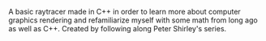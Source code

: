 A basic raytracer made in C++ in order to learn more about computer graphics rendering and refamiliarize myself with some math from long ago as well as C++. 
Created by following along Peter Shirley's series.
